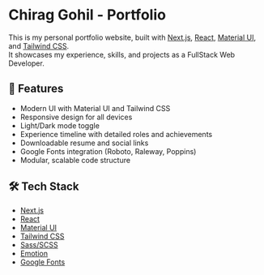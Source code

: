 # Chirag Gohil - Portfolio

This is my personal portfolio website, built with [Next.js](https://nextjs.org/), [React](https://react.dev/), [Material UI](https://mui.com/), and [Tailwind CSS](https://tailwindcss.com/).  
It showcases my experience, skills, and projects as a FullStack Web Developer.

## 🚀 Features

- Modern UI with Material UI and Tailwind CSS
- Responsive design for all devices
- Light/Dark mode toggle
- Experience timeline with detailed roles and achievements
- Downloadable resume and social links
- Google Fonts integration (Roboto, Raleway, Poppins)
- Modular, scalable code structure

## 🛠️ Tech Stack

- [Next.js](https://nextjs.org/)
- [React](https://react.dev/)
- [Material UI](https://mui.com/)
- [Tailwind CSS](https://tailwindcss.com/)
- [Sass/SCSS](https://sass-lang.com/)
- [Emotion](https://emotion.sh/docs/introduction)
- [Google Fonts](https://fonts.google.com/)
